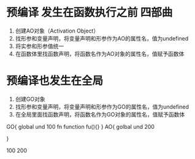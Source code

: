 # 预编译 发生在函数执行之前 四部曲
1. 创建AO对象（Activation Object）
2. 找形参和变量声明，将变量声明和形参作为AO的属性名，值为undefined
3. 将实参和形参值统一
4. 在函数体里找函数声明，将函数名作为AO对象的属性名，值赋予函数体


# 预编译也发生在全局
1. 创建GO对象
2. 找形参和变量声明，将变量声明和形参作为GO的属性名，值为undefined
3. 在全局里面找函数声明，将函数名作为GO对象的属性名，值赋予函数体

  
GO{
  global und  100 
  fn function fu(){}
}
AO{
  golbal und 200

}

100
200

